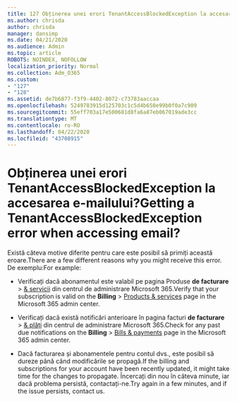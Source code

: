 ```yaml
---
title: 127 Obținerea unei erori TenantAccessBlockedException la accesarea e-mailului?
ms.author: chrisda
author: chrisda
manager: dansimp
ms.date: 04/21/2020
ms.audience: Admin
ms.topic: article
ROBOTS: NOINDEX, NOFOLLOW
localization_priority: Normal
ms.collection: Adm_O365
ms.custom:
- "127"
- "128"
ms.assetid: de7b6877-f3f9-4402-8072-c73783aaccaa
ms.openlocfilehash: 5249783915d125703c1c5d4b650e99b0f0a7c909
ms.sourcegitcommit: 55eff703a17e500681d8fa6a87eb067019ade3cc
ms.translationtype: MT
ms.contentlocale: ro-RO
ms.lasthandoff: 04/22/2020
ms.locfileid: "43708915"
---
```

# <a name="getting-a-tenantaccessblockedexception-error-when-accessing-email"></a><span data-ttu-id="6ea7a-102">Obținerea unei erori TenantAccessBlockedException la accesarea e-mailului?</span><span class="sxs-lookup"><span data-stu-id="6ea7a-102">Getting a TenantAccessBlockedException error when accessing email?</span></span>

<span data-ttu-id="6ea7a-103">Există câteva motive diferite pentru care este posibil să primiți această eroare.</span><span class="sxs-lookup"><span data-stu-id="6ea7a-103">There are a few different reasons why you might receive this error.</span></span> <span data-ttu-id="6ea7a-104">De exemplu:</span><span class="sxs-lookup"><span data-stu-id="6ea7a-104">For example:</span></span>

- <span data-ttu-id="6ea7a-105">Verificați dacă abonamentul este valabil pe pagina Produse **de facturare** \> [& servicii](https://portal.office.com/adminportal/home#/subscriptions) din centrul de administrare Microsoft 365.</span><span class="sxs-lookup"><span data-stu-id="6ea7a-105">Verify that your subscription is valid on the **Billing** \> [Products & services](https://portal.office.com/adminportal/home#/subscriptions) page in the Microsoft 365 admin center.</span></span>

- <span data-ttu-id="6ea7a-106">Verificați dacă există notificări anterioare în pagina facturi **de facturare** \> [& plăți](https://portal.office.com/adminportal/home#/billoverview) din centrul de administrare Microsoft 365.</span><span class="sxs-lookup"><span data-stu-id="6ea7a-106">Check for any past due notifications on the **Billing** \> [Bills & payments](https://portal.office.com/adminportal/home#/billoverview) page in the Microsoft 365 admin center.</span></span>

- <span data-ttu-id="6ea7a-107">Dacă facturarea și abonamentele pentru contul dvs., este posibil să dureze până când modificările se propagă.</span><span class="sxs-lookup"><span data-stu-id="6ea7a-107">If the billing and subscriptions for your account have been recently updated, it might take time for the changes to propagate.</span></span> <span data-ttu-id="6ea7a-108">Încercați din nou în câteva minute, iar dacă problema persistă, contactați-ne.</span><span class="sxs-lookup"><span data-stu-id="6ea7a-108">Try again in a few minutes, and if the issue persists, contact us.</span></span>
